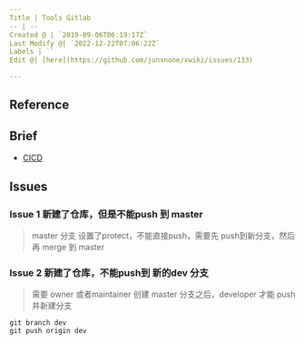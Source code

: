 ```yaml
---
Title | Tools Gitlab
-- | --
Created @ | `2019-09-06T06:19:17Z`
Last Modify @| `2022-12-22T07:06:22Z`
Labels | ``
Edit @| [here](https://github.com/junxnone/xwiki/issues/133)

---
```


## Reference

## Brief
- [CICD](./Gitlab_CICD)

## Issues

### **Issue 1 新建了仓库，但是不能push 到 master**

>  master 分支 设置了protect，不能直接push，需要先 push到新分支，然后再 merge 到 master

### **Issue 2 新建了仓库，不能push到 新的dev 分支**

> 需要 owner 或者maintainer 创建 master 分支之后，developer 才能 push 并新建分支

```
git branch dev
git push origin dev
```
